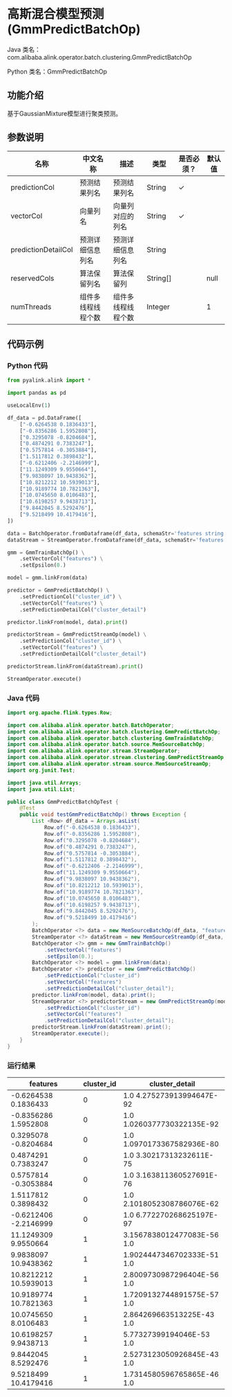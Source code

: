 # 高斯混合模型预测 (GmmPredictBatchOp)
Java 类名：com.alibaba.alink.operator.batch.clustering.GmmPredictBatchOp

Python 类名：GmmPredictBatchOp


## 功能介绍
基于GaussianMixture模型进行聚类预测。

## 参数说明

| 名称 | 中文名称 | 描述 | 类型 | 是否必须？ | 默认值 |
| --- | --- | --- | --- | --- | --- |
| predictionCol | 预测结果列名 | 预测结果列名 | String | ✓ |  |
| vectorCol | 向量列名 | 向量列对应的列名 | String | ✓ |  |
| predictionDetailCol | 预测详细信息列名 | 预测详细信息列名 | String |  |  |
| reservedCols | 算法保留列名 | 算法保留列 | String[] |  | null |
| numThreads | 组件多线程线程个数 | 组件多线程线程个数 | Integer |  | 1 |

## 代码示例
### Python 代码
```python
from pyalink.alink import *

import pandas as pd

useLocalEnv(1)

df_data = pd.DataFrame([
    ["-0.6264538 0.1836433"],
    ["-0.8356286 1.5952808"],
    ["0.3295078 -0.8204684"],
    ["0.4874291 0.7383247"],
    ["0.5757814 -0.3053884"],
    ["1.5117812 0.3898432"],
    ["-0.6212406 -2.2146999"],
    ["11.1249309 9.9550664"],
    ["9.9838097 10.9438362"],
    ["10.8212212 10.5939013"],
    ["10.9189774 10.7821363"],
    ["10.0745650 8.0106483"],
    ["10.6198257 9.9438713"],
    ["9.8442045 8.5292476"],
    ["9.5218499 10.4179416"],
])

data = BatchOperator.fromDataframe(df_data, schemaStr='features string')
dataStream = StreamOperator.fromDataframe(df_data, schemaStr='features string')

gmm = GmmTrainBatchOp() \
    .setVectorCol("features") \
    .setEpsilon(0.)

model = gmm.linkFrom(data)

predictor = GmmPredictBatchOp() \
    .setPredictionCol("cluster_id") \
    .setVectorCol("features") \
    .setPredictionDetailCol("cluster_detail")

predictor.linkFrom(model, data).print()

predictorStream = GmmPredictStreamOp(model) \
    .setPredictionCol("cluster_id") \
    .setVectorCol("features") \
    .setPredictionDetailCol("cluster_detail")

predictorStream.linkFrom(dataStream).print()

StreamOperator.execute()

```
### Java 代码
```java
import org.apache.flink.types.Row;

import com.alibaba.alink.operator.batch.BatchOperator;
import com.alibaba.alink.operator.batch.clustering.GmmPredictBatchOp;
import com.alibaba.alink.operator.batch.clustering.GmmTrainBatchOp;
import com.alibaba.alink.operator.batch.source.MemSourceBatchOp;
import com.alibaba.alink.operator.stream.StreamOperator;
import com.alibaba.alink.operator.stream.clustering.GmmPredictStreamOp;
import com.alibaba.alink.operator.stream.source.MemSourceStreamOp;
import org.junit.Test;

import java.util.Arrays;
import java.util.List;

public class GmmPredictBatchOpTest {
	@Test
	public void testGmmPredictBatchOp() throws Exception {
		List <Row> df_data = Arrays.asList(
			Row.of("-0.6264538 0.1836433"),
			Row.of("-0.8356286 1.5952808"),
			Row.of("0.3295078 -0.8204684"),
			Row.of("0.4874291 0.7383247"),
			Row.of("0.5757814 -0.3053884"),
			Row.of("1.5117812 0.3898432"),
			Row.of("-0.6212406 -2.2146999"),
			Row.of("11.1249309 9.9550664"),
			Row.of("9.9838097 10.9438362"),
			Row.of("10.8212212 10.5939013"),
			Row.of("10.9189774 10.7821363"),
			Row.of("10.0745650 8.0106483"),
			Row.of("10.6198257 9.9438713"),
			Row.of("9.8442045 8.5292476"),
			Row.of("9.5218499 10.4179416")
		);
		BatchOperator <?> data = new MemSourceBatchOp(df_data, "features string");
		StreamOperator <?> dataStream = new MemSourceStreamOp(df_data, "features string");
		BatchOperator <?> gmm = new GmmTrainBatchOp()
			.setVectorCol("features")
			.setEpsilon(0.);
		BatchOperator <?> model = gmm.linkFrom(data);
		BatchOperator <?> predictor = new GmmPredictBatchOp()
			.setPredictionCol("cluster_id")
			.setVectorCol("features")
			.setPredictionDetailCol("cluster_detail");
		predictor.linkFrom(model, data).print();
		StreamOperator <?> predictorStream = new GmmPredictStreamOp(model)
			.setPredictionCol("cluster_id")
			.setVectorCol("features")
			.setPredictionDetailCol("cluster_detail");
		predictorStream.linkFrom(dataStream).print();
		StreamOperator.execute();
	}
}
```

### 运行结果
features|cluster_id|cluster_detail
--------|----------|--------------
-0.6264538 0.1836433|0|1.0 4.275273913994647E-92
-0.8356286 1.5952808|0|1.0 1.0260377730322135E-92
0.3295078 -0.8204684|0|1.0 1.0970173367582936E-80
0.4874291 0.7383247|0|1.0 3.30217313232611E-75
0.5757814 -0.3053884|0|1.0 3.163811360527691E-76
1.5117812 0.3898432|0|1.0 2.1018052308786076E-62
-0.6212406 -2.2146999|0|1.0 6.772270268625197E-97
11.1249309 9.9550664|1|3.1567838012477083E-56 1.0
9.9838097 10.9438362|1|1.9024447346702333E-51 1.0
10.8212212 10.5939013|1|2.8009730987296404E-56 1.0
10.9189774 10.7821363|1|1.7209132744891575E-57 1.0
10.0745650 8.0106483|1|2.864269663513225E-43 1.0
10.6198257 9.9438713|1|5.77327399194046E-53 1.0
9.8442045 8.5292476|1|2.5273123050926845E-43 1.0
9.5218499 10.4179416|1|1.7314580596765865E-46 1.0
